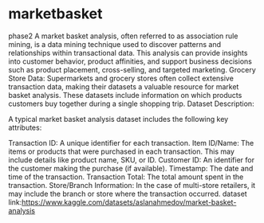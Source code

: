 # marketbasket
phase2
A market basket analysis, often referred to as association rule mining, is a data mining technique used to discover patterns and relationships within transactional data. This analysis can provide insights into customer behavior, product affinities, and support business decisions such as product placement, cross-selling, and targeted marketing.
Grocery Store Data: Supermarkets and grocery stores often collect extensive transaction data, making their datasets a valuable resource for market basket analysis. These datasets include information on which products customers buy together during a single shopping trip.
Dataset Description:

A typical market basket analysis dataset includes the following key attributes:

Transaction ID: A unique identifier for each transaction.
Item ID/Name: The items or products that were purchased in each transaction. This may include details like product name, SKU, or ID.
Customer ID: An identifier for the customer making the purchase (if available).
Timestamp: The date and time of the transaction.
Transaction Total: The total amount spent in the transaction.
Store/Branch Information: In the case of multi-store retailers, it may include the branch or store where the transaction occurred.
dataset link:https://www.kaggle.com/datasets/aslanahmedov/market-basket-analysis

